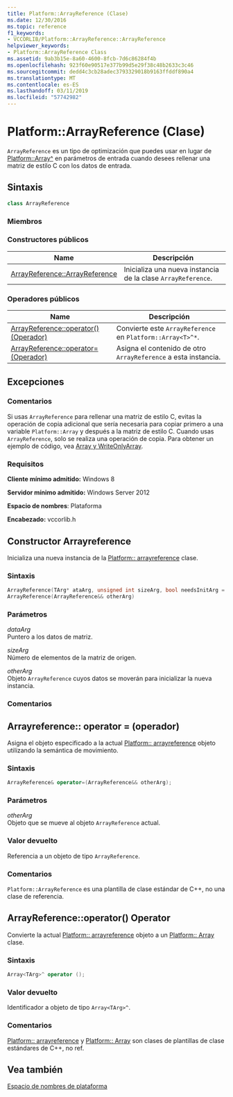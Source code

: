 ```yaml
---
title: Platform::ArrayReference (Clase)
ms.date: 12/30/2016
ms.topic: reference
f1_keywords:
- VCCORLIB/Platform::ArrayReference::ArrayReference
helpviewer_keywords:
- Platform::ArrayReference Class
ms.assetid: 9ab3b15e-8a60-4600-8fcb-7d6c86284f4b
ms.openlocfilehash: 923f60e90517e377b99d5e29f38c48b2633c3c46
ms.sourcegitcommit: dedd4c3cb28adec3793329018b9163ffddf890a4
ms.translationtype: MT
ms.contentlocale: es-ES
ms.lasthandoff: 03/11/2019
ms.locfileid: "57742982"
---
```

# <a name="platformarrayreference-class"></a>Platform::ArrayReference (Clase)

`ArrayReference` es un tipo de optimización que puedes usar en lugar de [Platform::Array^](../cppcx/platform-array-class.md) en parámetros de entrada cuando desees rellenar una matriz de estilo C con los datos de entrada.

## <a name="syntax"></a>Sintaxis

```cpp
class ArrayReference
```

### <a name="members"></a>Miembros

### <a name="public-constructors"></a>Constructores públicos

|Name|Descripción|
|----------|-----------------|
|[ArrayReference::ArrayReference](#ctor)|Inicializa una nueva instancia de la clase `ArrayReference`.|

### <a name="public-operators"></a>Operadores públicos

|Name|Descripción|
|----------|-----------------|
|[ArrayReference::operator() (Operador)](#operator-call)|Convierte este `ArrayReference` en `Platform::Array<T>^*`.|
|[ArrayReference::operator= (Operador)](#operator-assign)|Asigna el contenido de otro `ArrayReference` a esta instancia.|

## <a name="exceptions"></a>Excepciones

### <a name="remarks"></a>Comentarios

Si usas `ArrayReference` para rellenar una matriz de estilo C, evitas la operación de copia adicional que sería necesaria para copiar primero a una variable `Platform::Array` y después a la matriz de estilo C. Cuando usas `ArrayReference`, solo se realiza una operación de copia. Para obtener un ejemplo de código, vea [Array y WriteOnlyArray](../cppcx/array-and-writeonlyarray-c-cx.md).

### <a name="requirements"></a>Requisitos

**Cliente mínimo admitido:** Windows 8

**Servidor mínimo admitido:** Windows Server 2012

**Espacio de nombres**: Plataforma

**Encabezado:** vccorlib.h

## <a name="ctor"></a>  Constructor Arrayreference

Inicializa una nueva instancia de la [Platform:: arrayreference](../cppcx/platform-arrayreference-class.md) clase.

### <a name="syntax"></a>Sintaxis

```cpp
ArrayReference(TArg* ataArg, unsigned int sizeArg, bool needsInitArg = false);
ArrayReference(ArrayReference&& otherArg)
```

### <a name="parameters"></a>Parámetros

*dataArg*<br/>
Puntero a los datos de matriz.

*sizeArg*<br/>
Número de elementos de la matriz de origen.

*otherArg*<br/>
Objeto `ArrayReference` cuyos datos se moverán para inicializar la nueva instancia.

### <a name="remarks"></a>Comentarios

## <a name="operator-assign"></a>  Arrayreference:: operator = (operador)

Asigna el objeto especificado a la actual [Platform:: arrayreference](../cppcx/platform-arrayreference-class.md) objeto utilizando la semántica de movimiento.

### <a name="syntax"></a>Sintaxis

```cpp
ArrayReference& operator=(ArrayReference&& otherArg);
```

### <a name="parameters"></a>Parámetros

*otherArg*<br/>
Objeto que se mueve al objeto `ArrayReference` actual.

### <a name="return-value"></a>Valor devuelto

Referencia a un objeto de tipo `ArrayReference`.

### <a name="remarks"></a>Comentarios

`Platform::ArrayReference` es una plantilla de clase estándar de C++, no una clase de referencia.

## <a name="operator-call"></a>  ArrayReference::operator() Operator

Convierte la actual [Platform:: arrayreference](../cppcx/platform-arrayreference-class.md) objeto a un [Platform:: Array](../cppcx/platform-array-class.md) clase.

### <a name="syntax"></a>Sintaxis

```cpp
Array<TArg>^ operator ();
```

### <a name="return-value"></a>Valor devuelto

Identificador a objeto de tipo `Array<TArg>^`.

### <a name="remarks"></a>Comentarios

[Platform:: arrayreference](../cppcx/platform-arrayreference-class.md) y [Platform:: Array](../cppcx/platform-array-class.md) son clases de plantillas de clase estándares de C++, no ref.

## <a name="see-also"></a>Vea también

[Espacio de nombres de plataforma](../cppcx/platform-namespace-c-cx.md)
